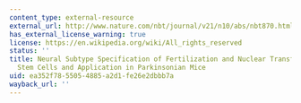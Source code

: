 ```yaml
---
content_type: external-resource
external_url: http://www.nature.com/nbt/journal/v21/n10/abs/nbt870.html
has_external_license_warning: true
license: https://en.wikipedia.org/wiki/All_rights_reserved
status: ''
title: Neural Subtype Specification of Fertilization and Nuclear Transfer Embryonic
  Stem Cells and Application in Parkinsonian Mice
uid: ea352f78-5505-4885-a2d1-fe26e2dbbb7a
wayback_url: ''
---
```

